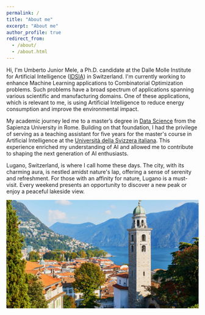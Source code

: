 ```yaml
---
permalink: /
title: "About me"
excerpt: "About me"
author_profile: true
redirect_from: 
  - /about/
  - /about.html
---
```




Hi, I'm Umberto Junior Mele, a Ph.D. candidate at the Dalle Molle Institute for Artificial Intelligence ([IDSIA](https://www.idsia.ch/idsia_en/institute/people/phd-students.html)) in Switzerland. 
I'm currently working to enhance Machine Learning applications to Combinatorial Optimization problems.
Such problems have a broad spectrum of applications spanning various scientific and manufacturing domains. 
One of these applications, which is relevant to me, is using Artificial Intelligence to reduce energy consumption and improve the environmental impact.

My academic journey led me to a master’s degree in [Data Science](http://datascience.i3s.uniroma1.it/it/node/5559/data-science-graduate-students) from the Sapienza University in Rome. Building on that foundation, I had the privilege of serving as a teaching assistant for five years for the master's course in Artificial Intelligence at the [Università della Svizzera italiana](https://search.usi.ch/en/people/0a1accbbbe28abee72cb11cb882012da/mele-umberto-junior). This experience enriched my understanding of AI and allowed me to contribute to shaping the next generation of AI enthusiasts.

Lugano, Switzerland, is where I call home these days. The city, with its charming aura, is nestled amidst nature's lap, offering a sense of serenity and refreshment. For those with an affinity for nature, Lugano is a must-visit. Every weekend presents an opportunity to discover a new peak or enjoy a peaceful lakeside view.

![Lugano](/images/vista_lugano.jpg)

